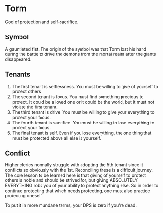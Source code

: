# Torm
God of protection and self-sacrifice.

## Symbol
A gauntleted fist. The origin of the symbol was that Torm lost his hand during the battle to drive the demons from the mortal realm after the giants disappeared.

## Tenants
1. The first tenant is selflessness. You must be willing to give of yourself to protect others
2. The second tenant is focus. You must find something precious to protect. It could be a loved one or it could be the world, but it must not violate the first tenant.
3. The third tenant is drive. You must be willing to give your everything to protect your focus.
4. The fourth tenant is sacrifice. You must be willing to lose everything to protect your focus.
5. The final tenant is self. Even if you lose everything, the one thing that must be protected above all else is yourself.

## Conflict
Higher clerics normally struggle with adopting the 5th tenant since it conflicts so obviously with the 1st. Reconciling these is a difficult journey. The core lesson to be learned here is that giving of yourself to protect others is noble and should be strived for, but giving ABSOLUTELY EVERYTHING robs you of your ability to protect anything else. So in order to continue protecting that which needs protecting, one must also practice protecting oneself.

To put it in more mundane terms, your DPS is zero if you're dead.
